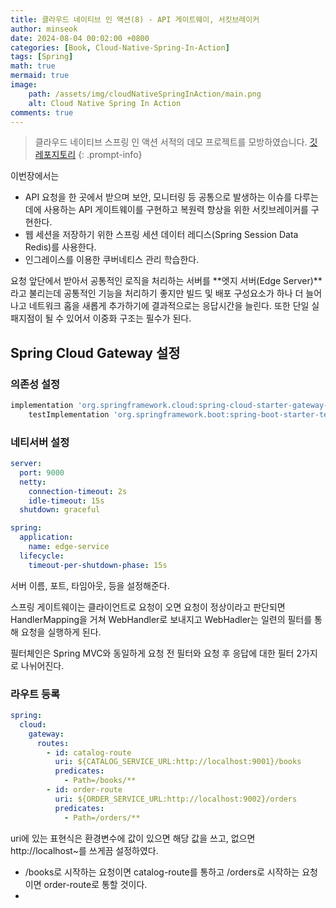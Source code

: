 ```yaml
---
title: 클라우드 네이티브 인 액션(8) - API 게이트웨이, 서킷브레이커
author: minseok
date: 2024-08-04 00:02:00 +0800
categories: [Book, Cloud-Native-Spring-In-Action]
tags: [Spring]
math: true
mermaid: true
image: 
    path: /assets/img/cloudNativeSpringInAction/main.png
    alt: Cloud Native Spring In Action
comments: true
---
```


> 클라우드 네이티브 스프링 인 액션 서적의 데모 프로젝트를 모방하였습니다.
[깃 레포지토리](https://github.com/kkminseok/spring-cloud-native-example)
{: .prompt-info}


이번장에서는 
- API 요청을 한 곳에서 받으며 보안, 모니터링 등 공통으로 발생하는 이슈를 다루는데에 사용하는 API 게이트웨이를 구현하고 복원력 향상을 위한 서킷브레이커를 구현한다.
- 웹 세션을 저장하기 위한 스프링 세션 데이터 레디스(Spring Session Data Redis)를 사용한다.
- 인그레이스를 이용한 쿠버네티스 관리
학습한다.

요청 앞단에서 받아서 공통적인 로직을 처리하는 서버를 **엣지 서버(Edge Server)**라고 불리는데 공통적인 기능을 처리하기 좋지만 빌드 및 배포 구성요소가 하나 더 늘어나고 네트워크 홉을 새롭게 추가하기에 결과적으로는 응답시간을 늘린다. 또한 단일 실패지점이 될 수 있어서 이중화 구조는 필수가 된다.

## Spring Cloud Gateway 설정

### 의존성 설정

```gradle
implementation 'org.springframework.cloud:spring-cloud-starter-gateway-mvc'
    testImplementation 'org.springframework.boot:spring-boot-starter-test'
```

### 네티서버 설정

```yml
server:
  port: 9000
  netty:
    connection-timeout: 2s
    idle-timeout: 15s
  shutdown: graceful

spring:
  application:
    name: edge-service
  lifecycle:
    timeout-per-shutdown-phase: 15s
```

서버 이름, 포트, 타임아웃, 등을 설정해준다.

스프링 게이트웨이는 클라이언트로 요청이 오면 요청이 정상이라고 판단되면 HandlerMapping을 거쳐 WebHandler로 보내지고 WebHadler는 일련의 필터를 통해 요청을 실행하게 된다.

필터체인은 Spring MVC와 동일하게 요청 전 필터와 요청 후 응답에 대한 필터 2가지로 나뉘어진다.

### 라우트 등록

```yml
spring:
  cloud:
    gateway:
      routes:
        - id: catalog-route
          uri: ${CATALOG_SERVICE_URL:http://localhost:9001}/books
          predicates:
            - Path=/books/**
        - id: order-route
          uri: ${ORDER_SERVICE_URL:http://localhost:9002}/orders
          predicates:
            - Path=/orders/**
```

uri에 있는 표현식은 환경변수에 값이 있으면 해당 값을 쓰고, 없으면 http://localhost~를 쓰게끔 설정하였다.
- /books로 시작하는 요청이면 catalog-route를 통하고 /orders로 시작하는 요청이면 order-route로 통할 것이다.
- 
